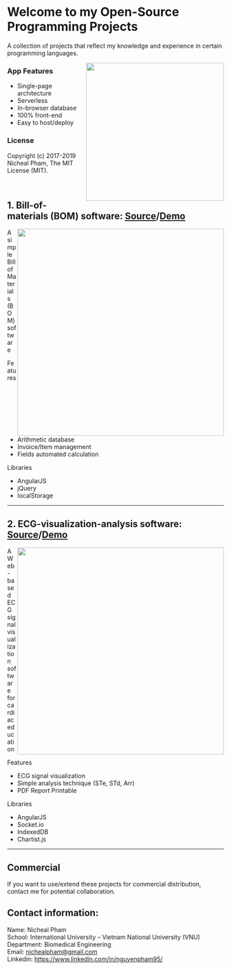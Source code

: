 # Welcome to my Open-Source Programming Projects
<p> A collection of projects that reflect my knowledge and experience in certain programming languages.</p>
<img align="right" src="https://thedistance.co.uk/wp-content/uploads/2016/04/Open-Source-Software-.jpg" hspace="0" vspace="0" width="320">

### App Features
* Single-page architecture
* Serverless
* In-browser database
* 100% front-end
* Easy to host/deploy

### License
Copyright (c) 2017-2019 Nicheal Pham, The MIT License (MIT).

<br/>

## 1. Bill-of-materials (BOM) software: [Source](https://github.com/nichealpham/Open-Source-Projects/blob/master/Bill-of-materials)/[Demo](https://nichealpham.github.io/Open-Source-Projects/Bill-of-materials)

<img align="right" src="https://github.com/nichealpham/Open-Source-Projects/blob/master/Bill-of-materials/captures/1.png" vspace="0" width="480">

A simple Bill of Materials (BOM) software

Features

* Arithmetic database
* Invoice/Item management
* Fields automated calculation

Libraries

* AngularJS
* jQuery
* localStorage

---

## 2. ECG-visualization-analysis software: [Source](https://github.com/nichealpham/Open-Source-Projects/blob/master/ECG-visualization-analysis)/[Demo](https://nichealpham.github.io/Open-Source-Projects/ECG-visualization-analysis)

<img align="right" src="https://github.com/nichealpham/Open-Source-Projects/blob/master/ECG-visualization-analysis/images/signal.PNG" vspace="0" width="480">

A Web-based ECG signal visualization software for cardiac education

Features

* ECG signal visualization
* Simple analysis technique (STe, STd, Arr)
* PDF Report Printable

Libraries

* AngularJS
* Socket.io
* IndexedDB
* Chartist.js

---

## Commercial
If you want to use/extend these projects for commercial distribution, contact me for potential collaboration.

## Contact information:
Name:  Nicheal Pham<br/>
School:  International University – Vietnam National University (VNU)<br/>
Department:  Biomedical Engineering<br/>
Email: nichealpham@gmail.com<br/>
Linkedin: https://www.linkedin.com/in/nguyenpham95/<br/>
